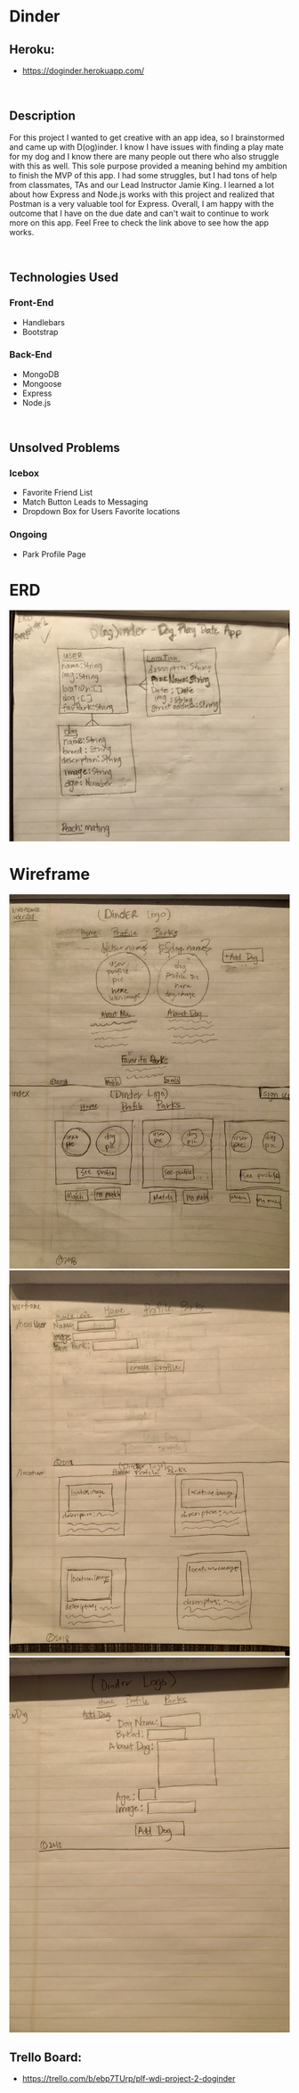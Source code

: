 # Dinder

## Heroku:
* https://doginder.herokuapp.com/
<br>

## Description
<p>For this project I wanted to get creative with an app idea, so I brainstormed and came up with D(og)inder. I know I have issues with finding a play mate for my dog and I know there are many people out there who also struggle with this as well. This sole purpose provided a meaning behind my ambition to finish the MVP of this app. I had some struggles, but I had tons of help from classmates, TAs and our Lead Instructor Jamie King. I learned a lot about how Express and Node.js works with this project and realized that Postman is a very valuable tool for Express. Overall, I am happy with the outcome that I have on the due date and can't wait to continue to work more on this app.  Feel Free to check the link above to see how the app works.</p>
<br>

## Technologies Used
### Front-End
* Handlebars
* Bootstrap
### Back-End
* MongoDB
* Mongoose
* Express
* Node.js
<br>

## Unsolved Problems
### Icebox
* Favorite Friend List
* Match Button Leads to Messaging
* Dropdown Box for Users Favorite locations
### Ongoing
* Park Profile Page

# ERD
![image](/public/images/IMG_0262.jpg)
<br>

# Wireframe
![image](/public/images/IMG_0269.jpg)
![image](/public/images/IMG_0270.jpg)
![image](/public/images/IMG_0271.jpg)





## Trello Board:
* https://trello.com/b/ebp7TUrp/plf-wdi-project-2-doginder
<br>

